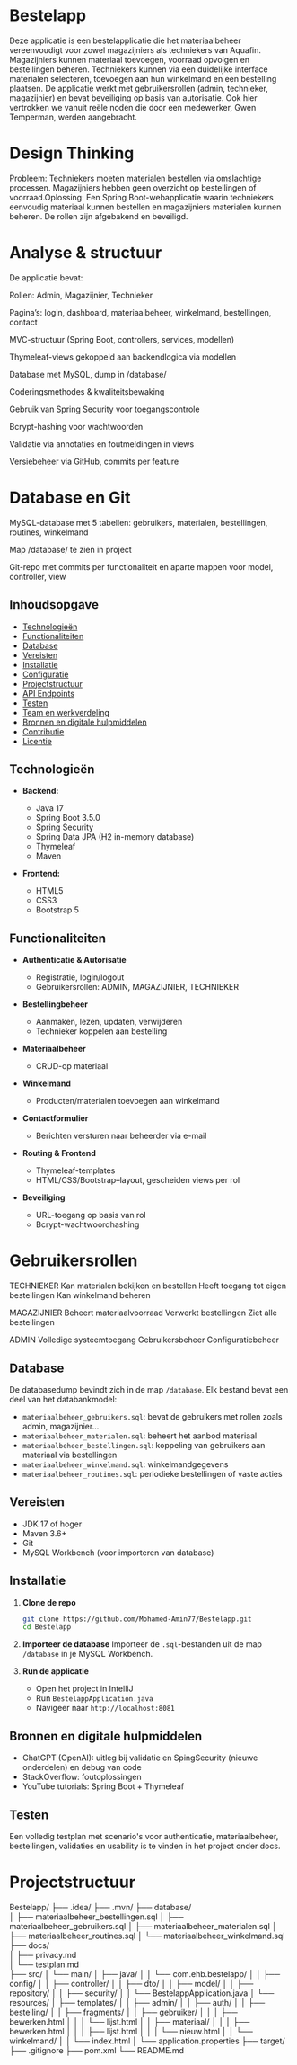 # Bestelapp

Deze applicatie is een bestelapplicatie die het materiaalbeheer vereenvoudigt voor zowel magazijniers als techniekers van Aquafin. Magazijniers kunnen materiaal toevoegen, voorraad opvolgen en bestellingen beheren. Techniekers kunnen via een duidelijke interface materialen selecteren, toevoegen aan hun winkelmand en een bestelling plaatsen. De applicatie werkt met gebruikersrollen (admin, technieker, magazijnier) en bevat beveiliging op basis van autorisatie. Ook hier vertrokken we vanuit reële noden die door een medewerker, Gwen Temperman, werden aangebracht.

# Design Thinking

Probleem: Techniekers moeten materialen bestellen via omslachtige processen. Magazijniers hebben geen overzicht op bestellingen of voorraad.Oplossing: Een Spring Boot-webapplicatie waarin techniekers eenvoudig materiaal kunnen bestellen en magazijniers materialen kunnen beheren. De rollen zijn afgebakend en beveiligd.

# Analyse & structuur

De applicatie bevat:

Rollen: Admin, Magazijnier, Technieker

Pagina’s: login, dashboard, materiaalbeheer, winkelmand, bestellingen, contact

MVC-structuur (Spring Boot, controllers, services, modellen)

Thymeleaf-views gekoppeld aan backendlogica via modellen

Database met MySQL, dump in /database/

Coderingsmethodes & kwaliteitsbewaking

Gebruik van Spring Security voor toegangscontrole

Bcrypt-hashing voor wachtwoorden

Validatie via annotaties en foutmeldingen in views

Versiebeheer via GitHub, commits per feature

# Database en Git

MySQL-database met 5 tabellen: gebruikers, materialen, bestellingen, routines, winkelmand

Map  /database/ te zien in project

Git-repo met commits per functionaliteit en aparte mappen voor model, controller, view

## Inhoudsopgave

* [Technologieën](#-technologieën)
* [Functionaliteiten](#-functionaliteiten)
* [Database](#-database)
* [Vereisten](#-vereisten)
* [Installatie](#-installatie)
* [Configuratie](#-configuratie)
* [Projectstructuur](#-projectstructuur)
* [API Endpoints](#-api-endpoints)
* [Testen](#-testen)
* [Team en werkverdeling](#-team-en-werkverdeling)
* [Bronnen en digitale hulpmiddelen](#-bronnen-en-digitale-hulpmiddelen)
* [Contributie](#-contributie)
* [Licentie](#-licentie)

## Technologieën

* **Backend:**

  * Java 17
  * Spring Boot 3.5.0
  * Spring Security
  * Spring Data JPA (H2 in-memory database)
  * Thymeleaf
  * Maven
* **Frontend:**

  * HTML5
  * CSS3
  * Bootstrap 5

## Functionaliteiten

* **Authenticatie & Autorisatie**

  * Registratie, login/logout
  * Gebruikersrollen: ADMIN, MAGAZIJNIER, TECHNIEKER
* **Bestellingbeheer**

  * Aanmaken, lezen, updaten, verwijderen
  * Technieker koppelen aan bestelling
* **Materiaalbeheer**

  * CRUD-op materiaal
* **Winkelmand**

  * Producten/materialen toevoegen aan winkelmand
* **Contactformulier**

  * Berichten versturen naar beheerder via e-mail
* **Routing & Frontend**

  * Thymeleaf-templates
  * HTML/CSS/Bootstrap–layout, gescheiden views per rol
* **Beveiliging**

  * URL-toegang op basis van rol
  * Bcrypt-wachtwoordhashing
 
# Gebruikersrollen
TECHNIEKER
Kan materialen bekijken en bestellen
Heeft toegang tot eigen bestellingen
Kan winkelmand beheren

MAGAZIJNIER
Beheert materiaalvoorraad
Verwerkt bestellingen
Ziet alle bestellingen

ADMIN
Volledige systeemtoegang
Gebruikersbeheer
Configuratiebeheer

## Database

De databasedump bevindt zich in de map `/database`. Elk bestand bevat een deel van het databankmodel:

* `materiaalbeheer_gebruikers.sql`: bevat de gebruikers met rollen zoals admin, magazijnier...
* `materiaalbeheer_materialen.sql`: beheert het aanbod materiaal
* `materiaalbeheer_bestellingen.sql`: koppeling van gebruikers aan materiaal via bestellingen
* `materiaalbeheer_winkelmand.sql`: winkelmandgegevens
* `materiaalbeheer_routines.sql`: periodieke bestellingen of vaste acties

## Vereisten

* JDK 17 of hoger
* Maven 3.6+
* Git
* MySQL Workbench (voor importeren van database)
  
## Installatie

1. **Clone de repo**

   ```bash
   git clone https://github.com/Mohamed-Amin77/Bestelapp.git
   cd Bestelapp
   ```

2. **Importeer de database**
   Importeer de `.sql`-bestanden uit de map `/database` in je MySQL Workbench.

3. **Run de applicatie**

   * Open het project in IntelliJ
   * Run `BestelappApplication.java`
   * Navigeer naar `http://localhost:8081`

## Bronnen en digitale hulpmiddelen

* ChatGPT (OpenAI): uitleg bij validatie en SpingSecurity (nieuwe onderdelen) en debug van code
* StackOverflow: foutoplossingen
* YouTube tutorials: Spring Boot + Thymeleaf

## Testen

Een volledig testplan met scenario's voor authenticatie, materiaalbeheer, bestellingen, validaties en usability is te vinden in het project onder docs.

# Projectstructuur
Bestelapp/
├── .idea/
├── .mvn/
├── database/                         
│   ├── materiaalbeheer_bestellingen.sql
│   ├── materiaalbeheer_gebruikers.sql
│   ├── materiaalbeheer_materialen.sql
│   ├── materiaalbeheer_routines.sql
│   └── materiaalbeheer_winkelmand.sql
├── docs/                            
│   ├── privacy.md                   
│   └── testplan.md                 
├── src/
│   └── main/
│       ├── java/
│       │   └── com.ehb.bestelapp/
│       │       ├── config/
│       │       ├── controller/
│       │       ├── dto/
│       │       ├── model/
│       │       ├── repository/
│       │       ├── security/
│       │       └── BestelappApplication.java
│       └── resources/
│           ├── templates/
│           │   ├── admin/
│           │   ├── auth/
│           │   ├── bestelling/
│           │   ├── fragments/
│           │   ├── gebruiker/
│           │   │   ├── bewerken.html
│           │   │   └── lijst.html
│           │   ├── materiaal/
│           │   │   ├── bewerken.html
│           │   │   ├── lijst.html
│           │   │   └── nieuw.html
│           │   └── winkelmand/
│           │       └── index.html
│           └── application.properties
├── target/
├── .gitignore
├── pom.xml
└── README.md
